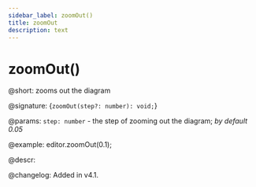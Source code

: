 ```yaml
---
sidebar_label: zoomOut()
title: zoomOut
description: text
---
```


# zoomOut()

@short: zooms out the diagram

@signature: {`zoomOut(step?: number): void;`}

@params:
`step: number` - the step of zooming out the diagram; *by default 0.05*

@example:
editor.zoomOut(0.1);

@descr:

@changelog:
Added in v4.1.
